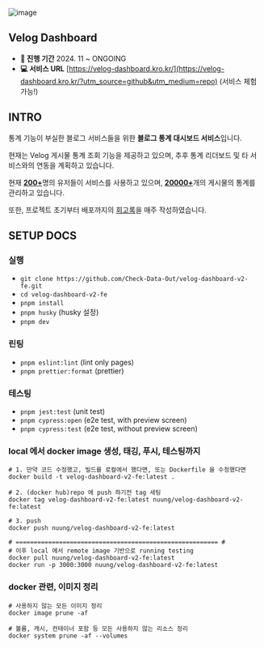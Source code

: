![image](https://github.com/user-attachments/assets/e43ab765-f94e-41d8-8f57-bf05100606cd)

## Velog Dashboard

- **📅 진행 기간** 2024. 11 ~ ONGOING
- **💻 서비스 URL** [https://velog-dashboard.kro.kr/](https://velog-dashboard.kro.kr/?utm_source=github&utm_medium=repo) (서비스 체험 가능!)

## INTRO

통계 기능이 부실한 블로그 서비스들을 위한 **블로그 통계 대시보드 서비스**입니다.

현재는 Velog 게시물 통계 조회 기능을 제공하고 있으며, 추후 통계 리더보드 및 타 서비스와의 연동을 계획하고 있습니다.

현재 <ins>**200+**</ins>명의 유저들이 서비스를 사용하고 있으며, <ins>**20000+**</ins>개의 게시물의 통계를 관리하고 있습니다.

또한, 프로젝트 초기부터 배포까지의 [회고록](https://velog.io/@six-standard/series/Velog-Dashboard-%EC%B0%B8%EC%97%AC%EA%B8%B0)을 매주 작성하였습니다.

## SETUP DOCS

### 실행

- `git clone https://github.com/Check-Data-Out/velog-dashboard-v2-fe.git`
- `cd velog-dashboard-v2-fe`
- `pnpm install`
- `pnpm husky` (husky 설정)
- `pnpm dev`

### 린팅

- `pnpm eslint:lint` (lint only pages)
- `pnpm prettier:format` (prettier)

### 테스팅

- `pnpm jest:test` (unit test)
- `pnpm cypress:open` (e2e test, with preview screen)
- `pnpm cypress:test` (e2e test, without preview screen)

### local 에서 docker image 생성, 태깅, 푸시, 테스팅까지

```shell
# 1. 만약 코드 수정했고, 빌드를 로컬에서 했다면, 또는 Dockerfile 을 수정했다면
docker build -t velog-dashboard-v2-fe:latest .

# 2. (docker hub)repo 에 push 하기전 tag 세팅
docker tag velog-dashboard-v2-fe:latest nuung/velog-dashboard-v2-fe:latest

# 3. push
docker push nuung/velog-dashboard-v2-fe:latest

# ======================================================== #
# 이후 local 에서 remote image 기반으로 running testing
docker pull nuung/velog-dashboard-v2-fe:latest
docker run -p 3000:3000 nuung/velog-dashboard-v2-fe:latest
```

### docker 관련, 이미지 정리

```shell
# 사용하지 않는 모든 이미지 정리
docker image prune -af

# 볼륨, 캐시, 컨테이너 포함 등 모든 사용하지 않는 리소스 정리
docker system prune -af --volumes
```
